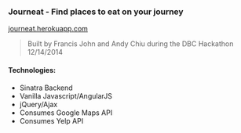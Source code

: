 ### Journeat - Find places to eat on your journey

[journeat.herokuapp.com](http://journeat.herokuapp.com)

> Built by Francis John and Andy Chiu during the DBC Hackathon 12/14/2014

#### Technologies:
- Sinatra Backend
- Vanilla Javascript/AngularJS
- jQuery/Ajax
- Consumes Google Maps API
- Consumes Yelp API